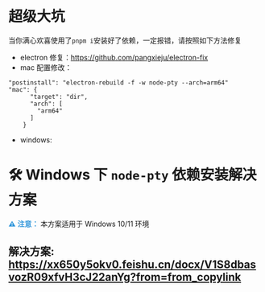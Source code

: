# 超级大坑

当你满心欢喜使用了`pnpm i`安装好了依赖，一定报错，请按照如下方法修复

- electron 修复：https://github.com/pangxieju/electron-fix
- mac 配置修改：

```
"postinstall": "electron-rebuild -f -w node-pty --arch=arm64"
"mac": {
      "target": "dir",
      "arch": [
        "arm64"
      ]
    }
```

- windows:

# 🛠️ Windows 下 `node-pty` 依赖安装解决方案 

<span style="color: #3498db; font-weight: 600;">⚠️ 注意：</span> 
本方案适用于 Windows 10/11 环境

##  解决方案: https://xx650y5okv0.feishu.cn/docx/V1S8dbasvozR09xfvH3cJ22anYg?from=from_copylink
  
